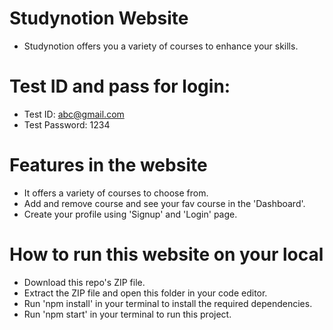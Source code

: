 # Studynotion Website
- Studynotion offers you a variety of courses to enhance your skills.

# Test ID and pass for login:
- Test ID: abc@gmail.com
- Test Password: 1234

# Features in the website
- It offers a variety of courses to choose from.
- Add and remove course and see your fav course in the 'Dashboard'.
- Create your profile using 'Signup' and 'Login' page.

# How to run this website on your local
- Download this repo's ZIP file.
- Extract the ZIP file and open this folder in your code editor.
- Run 'npm install' in your terminal to install the required dependencies.
- Run 'npm start' in your terminal to run this project.